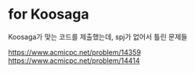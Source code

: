 # for Koosaga

Koosaga가 맞는 코드를 제출했는데, spj가 없어서 틀린 문제들

https://www.acmicpc.net/problem/14359
https://www.acmicpc.net/problem/14414